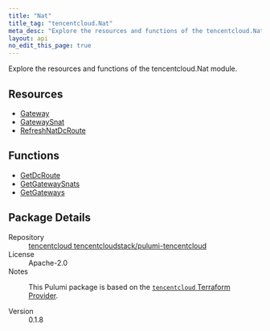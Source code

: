 ```yaml
---
title: "Nat"
title_tag: "tencentcloud.Nat"
meta_desc: "Explore the resources and functions of the tencentcloud.Nat module."
layout: api
no_edit_this_page: true
---
```


<!-- WARNING: this file was generated by Pulumi Docs Generator. -->
<!-- Do not edit by hand unless you're certain you know what you are doing! -->

Explore the resources and functions of the tencentcloud.Nat module.

<h2 id="resources">Resources</h2>
<ul class="api">
    <li><a href="gateway/" title="Gateway"><span class="api-symbol api-symbol--resource"></span>Gateway</a></li>
    <li><a href="gatewaysnat/" title="GatewaySnat"><span class="api-symbol api-symbol--resource"></span>GatewaySnat</a></li>
    <li><a href="refreshnatdcroute/" title="RefreshNatDcRoute"><span class="api-symbol api-symbol--resource"></span>RefreshNatDcRoute</a></li>
</ul>

<h2 id="functions">Functions</h2>
<ul class="api">
    <li><a href="getdcroute/" title="GetDcRoute"><span class="api-symbol api-symbol--function"></span>GetDcRoute</a></li>
    <li><a href="getgatewaysnats/" title="GetGatewaySnats"><span class="api-symbol api-symbol--function"></span>GetGatewaySnats</a></li>
    <li><a href="getgateways/" title="GetGateways"><span class="api-symbol api-symbol--function"></span>GetGateways</a></li>
</ul>

<h2 id="package-details">Package Details</h2>
<dl class="package-details">
	<dt>Repository</dt>
	<dd><a href="https://github.com/tencentcloudstack/pulumi-tencentcloud">tencentcloud tencentcloudstack/pulumi-tencentcloud</a></dd>
	<dt>License</dt>
	<dd>Apache-2.0</dd>
	<dt>Notes</dt>
	<dd><p>This Pulumi package is based on the <a href="https://github.com/tencentcloudstack/terraform-provider-tencentcloud"><code>tencentcloud</code> Terraform Provider</a>.</p>
</dd>
	<dt>Version</dt>
	<dd>0.1.8</dd>
</dl>

